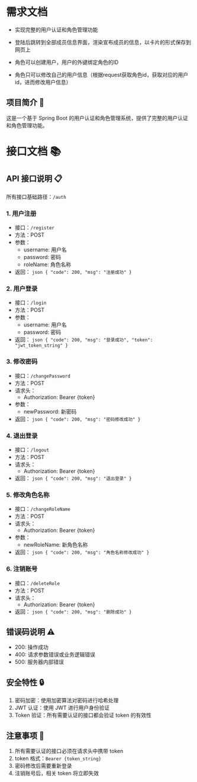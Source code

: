 # 需求文档

- 实现完整的用户认证和角色管理功能

- 登陆后跳转到全部成员信息界面，渲染宣布成员的信息，以卡片的形式保存到网页上

- 角色可以创建用户，用户的外键绑定角色的ID

- 角色只可以修改自己的用户信息（根据request获取角色id，获取对应的用户id，进而修改用户信息）

 
## 项目简介 🎯

这是一个基于 Spring Boot 的用户认证和角色管理系统，提供了完整的用户认证和角色管理功能。



# 接口文档 📚



## API 接口说明 📋

所有接口基础路径：`/auth`

### 1. 用户注册 
- 接口：`/register`
- 方法：POST
- 参数：
  - username: 用户名
  - password: 密码
  - roleName: 角色名称
- 返回：  ```json
  {
    "code": 200,
    "msg": "注册成功"
  }  ```

### 2. 用户登录
- 接口：`/login`
- 方法：POST
- 参数：
  - username: 用户名
  - password: 密码
- 返回：  ```json
  {
    "code": 200,
    "msg": "登录成功",
    "token": "jwt_token_string"
  }  ```

### 3. 修改密码
- 接口：`/changePassword`
- 方法：POST
- 请求头：
  - Authorization: Bearer {token}
- 参数：
  - newPassword: 新密码
- 返回：  ```json
  {
    "code": 200,
    "msg": "密码修改成功"
  }  ```

### 4. 退出登录
- 接口：`/logout`
- 方法：POST
- 请求头：
  - Authorization: Bearer {token}
- 返回：  ```json
  {
    "code": 200,
    "msg": "退出登录"
  }  ```

### 5. 修改角色名称
- 接口：`/changeRoleName`
- 方法：POST
- 请求头：
  - Authorization: Bearer {token}
- 参数：
  - newRoleName: 新角色名称
- 返回：  ```json
  {
    "code": 200,
    "msg": "角色名称修改成功"
  }  ```

### 6. 注销账号
- 接口：`/deleteRole`
- 方法：POST
- 请求头：
  - Authorization: Bearer {token}
- 返回：  ```json
  {
    "code": 200,
    "msg": "删除成功"
  }  ```

## 错误码说明 ⚠️

- 200: 操作成功
- 400: 请求参数错误或业务逻辑错误
- 500: 服务器内部错误

## 安全特性 🔒

1. 密码加密：使用加密算法对密码进行哈希处理
2. JWT 认证：使用 JWT 进行用户身份验证
3. Token 验证：所有需要认证的接口都会验证 token 的有效性

## 注意事项 📢

1. 所有需要认证的接口必须在请求头中携带 token
2. token 格式：`Bearer {token_string}`
3. 密码修改后需要重新登录
4. 注销账号后，相关 token 将立即失效

